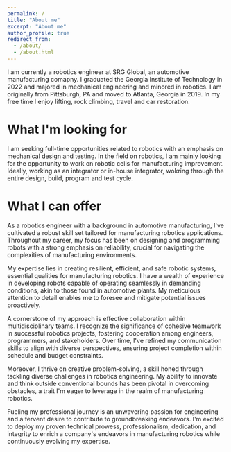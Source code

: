 ```yaml
---
permalink: /
title: "About me"
excerpt: "About me"
author_profile: true
redirect_from: 
  - /about/
  - /about.html
---
```


I am currently a robotics engineer at SRG Global, an automotive manufacturing comapny. I graduated the Georgia Institute of Technology in 2022 and majored in mechanical engineering and minored in robotics. I am originally from Pittsburgh, PA and moved to Atlanta, Georgia in 2019. In my free time I enjoy lifting, rock climbing, travel and car restoration.

What I'm looking for
======
I am seeking full-time opportunities related to robotics with an emphasis on mechanical design and testing. In the field on robotics, I am mainly looking for the opportunity to work on robotic cells for manufacturing improvement. Ideally, working as an integrator or in-house integrator, wokring through the entire design, build, program and test cycle.

What I can offer
======
As a robotics engineer with a background in automotive manufacturing, I've cultivated a robust skill set tailored for manufacturing robotics applications. Throughout my career, my focus has been on designing and programming robots with a strong emphasis on reliability, crucial for navigating the complexities of manufacturing environments.

My expertise lies in creating resilient, efficient, and safe robotic systems, essential qualities for manufacturing robotics. I have a wealth of experience in developing robots capable of operating seamlessly in demanding conditions, akin to those found in automotive plants. My meticulous attention to detail enables me to foresee and mitigate potential issues proactively.

A cornerstone of my approach is effective collaboration within multidisciplinary teams. I recognize the significance of cohesive teamwork in successful robotics projects, fostering cooperation among engineers, programmers, and stakeholders. Over time, I've refined my communication skills to align with diverse perspectives, ensuring project completion within schedule and budget constraints.

Moreover, I thrive on creative problem-solving, a skill honed through tackling diverse challenges in robotics engineering. My ability to innovate and think outside conventional bounds has been pivotal in overcoming obstacles, a trait I'm eager to leverage in the realm of manufacturing robotics.

Fueling my professional journey is an unwavering passion for engineering and a fervent desire to contribute to groundbreaking endeavors. I'm excited to deploy my proven technical prowess, professionalism, dedication, and integrity to enrich a company's endeavors in manufacturing robotics while continuously evolving my expertise.
